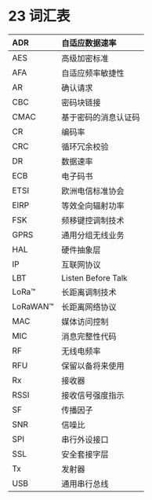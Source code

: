 # 23 词汇表

| ADR | 自适应数据速率 |
| :--- | :--- |
| AES | 高级加密标准 |
| AFA | 自适应频率敏捷性 |
| AR | 确认请求 |
| CBC | 密码块链接 |
| CMAC | 基于密码的消息认证码 |
| CR | 编码率 |
| CRC | 循环冗余校验 |
| DR | 数据速率 |
| ECB | 电子码书 |
| ETSI | 欧洲电信标准协会 |
| EIRP | 等效全向辐射功率 |
| FSK | 频移键控调制技术 |
| GPRS | 通用分组无线业务 |
| HAL | 硬件抽象层 |
| IP | 互联网协议 |
| LBT | Listen Before Talk |
| LoRa™ | 长距离调制技术 |
| LoRaWAN™ | 长距离网络协议 |
| MAC | 媒体访问控制 |
| MIC | 消息完整性代码 |
| RF | 无线电频率 |
| RFU | 保留以备将来使用 |
| Rx | 接收器 |
| RSSI | 接收信号强度指示 |
| SF | 传播因子 |
| SNR | 信噪比 |
| SPI | 串行外设接口 |
| SSL | 安全套接字层 |
| Tx | 发射器 |
| USB | 通用串行总线 |

